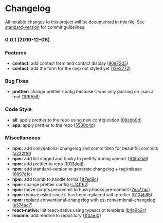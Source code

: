 # Changelog

All notable changes to this project will be documented in this file. See [standard-version](https://github.com/conventional-changelog/standard-version) for commit guidelines.

### 0.0.1 (2019-12-06)


### Features

* **contact:** add contact form and contact display ([90e7205](https://github.com/hoppr-eip/hoppr-mobile/commit/90e72058397ad6c48b9ea313694f5fab7e2733f5))
* **contact:** add the form for the mvp not styled yet ([13e3772](https://github.com/hoppr-eip/hoppr-mobile/commit/13e3772d64feb718cea8475e06c95f7297ffc5d6))


### Bug Fixes

* **prettier:** change prettier config because it was only passing on .json a root ([1f9f558](https://github.com/hoppr-eip/hoppr-mobile/commit/1f9f55888577b28dabc56c3ad97e2bbb514d2c46))


### Code Style

* **all:** apply prettier to the repo using new configuration ([06abb9d](https://github.com/hoppr-eip/hoppr-mobile/commit/06abb9d394a16b4037b5fc7a98aff99f0da2dfe5))
* **app:** apply prettier to the repo ([5530c4d](https://github.com/hoppr-eip/hoppr-mobile/commit/5530c4d9802ec97c1df8ffa29de8cd28949f7366))


### Miscellaneous

* **npm:** add conventional changelog and commitizen for beautiful commits ([a232ff6](https://github.com/hoppr-eip/hoppr-mobile/commit/a232ff697cddc2988f7eb2755c5abd9042fef376))
* **npm:** add lint staged and husky to prettify during commit ([615b2b9](https://github.com/hoppr-eip/hoppr-mobile/commit/615b2b9c52ca816e1d406bbe8a8c060d81de99bb))
* **npm:** add prettier to repo ([f013dcd](https://github.com/hoppr-eip/hoppr-mobile/commit/f013dcd66bf674286fe28e091fc1bc963356e5ce))
* **npm:** add standard-version to generate changelog + tag/release ([6897e1c](https://github.com/hoppr-eip/hoppr-mobile/commit/6897e1c1dd2f8e4c5c3eb1dd8a09636d3bfa2a71))
* **npm:** add tcomb to handle forms ([1f7ed8c](https://github.com/hoppr-eip/hoppr-mobile/commit/1f7ed8c680296cc672b6b2ac79330cff2b23bca1))
* **npm:** change prettier config ([c74ff62](https://github.com/hoppr-eip/hoppr-mobile/commit/c74ff621aedb586c43d6541cc6f9f16ccf9e024a))
* **npm:** move scripts.precommit to husky.hooks.pre-commit ([7ea72ac](https://github.com/hoppr-eip/hoppr-mobile/commit/7ea72ac5a1c6800549dbc4e6a14675e79509df97))
* **npm:** remove eslint since it has been replaced with prettier ([0104b85](https://github.com/hoppr-eip/hoppr-mobile/commit/0104b85999765169870d89415b1f4edd041a6b96))
* **npm:** replace conventional-changelog with cz-conventional-changelog ([e574ac7](https://github.com/hoppr-eip/hoppr-mobile/commit/e574ac75531cd82827a4ac0a37cabb4e7f0b1fe7))
* **react-native:** init react-native using typescript template ([b4a9b2c](https://github.com/hoppr-eip/hoppr-mobile/commit/b4a9b2cee2097cd138efa39c8a3668cee1e77698))
* **readme:** add readme to repository ([1f0ae10](https://github.com/hoppr-eip/hoppr-mobile/commit/1f0ae10b1cf5a6973ce7988f66136a274aac2de0))
